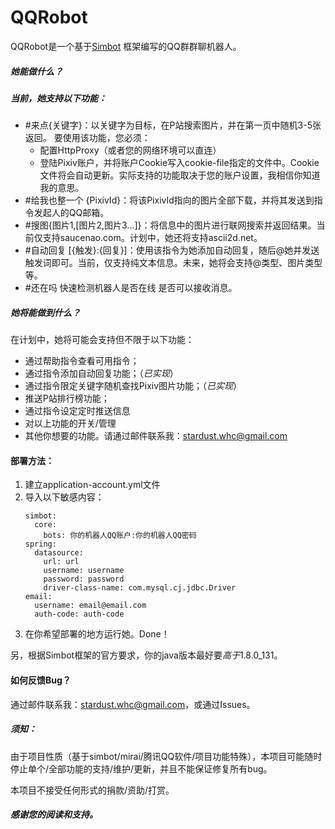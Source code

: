 # QQRobot

QQRobot是一个基于[Simbot](https://github.com/ForteScarlet/simpler-robot) 框架编写的QQ群群聊机器人。

##### 她能做什么？

##### 当前，她支持以下功能：

+ \#来点{关键字}：以关键字为目标，在P站搜索图片，并在第一页中随机3-5张返回。 要使用该功能，您必须：
    + 配置HttpProxy（或者您的网络环境可以直连）
    + 登陆Pixiv账户，并将账户Cookie写入cookie-file指定的文件中。Cookie文件将会自动更新。实际支持的功能取决于您的账户设置，我相信你知道我的意思。
+ \#给我也整一个 {PixivId}：将该PixivId指向的图片全部下载，并将其发送到指令发起人的QQ邮箱。
+ \#搜图{图片1,[图片2,图片3...]}：将信息中的图片进行联网搜索并返回结果。当前仅支持saucenao.com。计划中，她还将支持ascii2d.net。
+ \#自动回复 [{触发}:{回复}]：使用该指令为她添加自动回复，随后@她并发送触发词即可。当前，仅支持纯文本信息。未来，她将会支持@类型、图片类型等。
+ \#还在吗 快速检测机器人是否在线 是否可以接收消息。

##### 她将能做到什么？

在计划中，她将可能会支持但不限于以下功能：

+ 通过帮助指令查看可用指令；
+ 通过指令添加自动回复功能；（*已实现*）
+ 通过指令限定关键字随机查找Pixiv图片功能；（*已实现*）
+ 推送P站排行榜功能；
+ 通过指令设定定时推送信息
+ 对以上功能的开关/管理
+ 其他你想要的功能。请通过邮件联系我：stardust.whc@gmail.com

#### 部署方法：

1. 建立application-account.yml文件
2. 导入以下敏感内容：
   ```
   simbot:
     core:
       bots: 你的机器人QQ账户:你的机器人QQ密码
   spring:
     datasource:
       url: url
       username: username
       password: password
       driver-class-name: com.mysql.cj.jdbc.Driver
   email:
     username: email@email.com
     auth-code: auth-code
   ```
3. 在你希望部署的地方运行她。Done！

另，根据Simbot框架的官方要求，你的java版本最好要*高于*1.8.0_131。

#### 如何反馈Bug？

通过邮件联系我：stardust.whc@gmail.com，或通过Issues。

##### 须知：

由于项目性质（基于simbot/mirai/腾讯QQ软件/项目功能特殊），本项目可能随时停止单个/全部功能的支持/维护/更新，并且不能保证修复所有bug。

本项目不接受任何形式的捐款/资助/打赏。

##### 感谢您的阅读和支持。